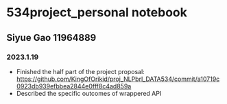# 534project_personal notebook
## Siyue Gao 11964889

### 2023.1.19
* Finished the half part of the project proposal: https://github.com/KingOfOrikid/proj_NLPbrl_DATA534/commit/a10719c0923db939efbbea2844e0fff8c4ad859a
* Described the specific outcomes of wrappered API

